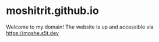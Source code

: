 # moshitrit.github.io
Welcome to my domain!
The website is up and accessible via https://moshe.s5t.dev

